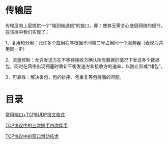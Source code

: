 # 传输层

传输层向上层提供一个“端到端通信”的接口，即：使其无需关心底层网络的细节，在该层中我们实现了：

1、复用和分用：允许多个应用程序根据不同端口号占用同一个服务器（表现为共用同一IP）

2、流量控制：允许发送方在不等待接收方确认所有数据的情况下发送多个数据包，同时在网络出现拥塞时重新平衡发送方和接收方的速率，以防止形成“堵包”。

3、可靠性：解决丢包、包的排序、包重复等包层面的问题。

# 目录

[常用端口+TCP&UDP报文格式](%E4%BC%A0%E8%BE%93%E5%B1%82%20261d3e31ce2941ccaed84fe5b7fdc926/%E5%B8%B8%E7%94%A8%E7%AB%AF%E5%8F%A3+TCP&UDP%E6%8A%A5%E6%96%87%E6%A0%BC%E5%BC%8F%20b99f22b79bf54ebd9dff3cecddc45a3a.md)

[TCP协议中的三次握手四次挥手](%E4%BC%A0%E8%BE%93%E5%B1%82%20261d3e31ce2941ccaed84fe5b7fdc926/TCP%E5%8D%8F%E8%AE%AE%E4%B8%AD%E7%9A%84%E4%B8%89%E6%AC%A1%E6%8F%A1%E6%89%8B%E5%9B%9B%E6%AC%A1%E6%8C%A5%E6%89%8B%20712a0f880af740c1ad362be20a891990.md)

[TCP协议中的窗口滑动技术](%E4%BC%A0%E8%BE%93%E5%B1%82%20261d3e31ce2941ccaed84fe5b7fdc926/TCP%E5%8D%8F%E8%AE%AE%E4%B8%AD%E7%9A%84%E7%AA%97%E5%8F%A3%E6%BB%91%E5%8A%A8%E6%8A%80%E6%9C%AF%20a1c2e9a1a25e45df90aa53556f86e283.md)